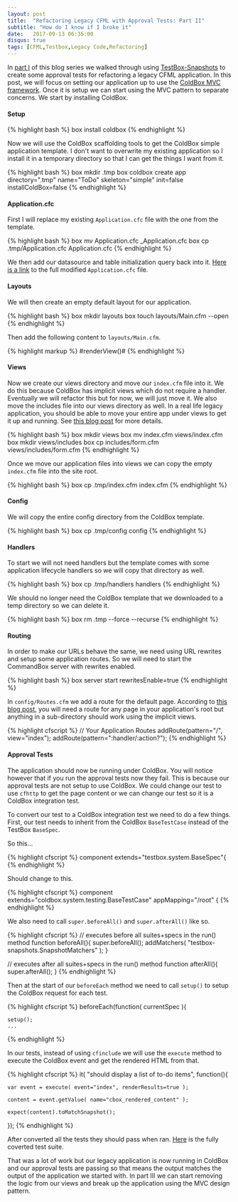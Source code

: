 ```yaml
---
layout: post
title:  "Refactoring Legacy CFML with Approval Tests: Part II"
subtitle: "How do I know if I broke it"
date:   2017-09-13 06:35:00
disqus: true
tags: [CFML,Testbox,Legacy Code,Refactoring]
---
```


In [part I](/2017/09/13/refactoring-cfml-with-snapshot-testing-part-I.html) of this blog series we walked through using [TestBox-Snapshots](https://www.forgebox.io//view/testbox-snapshots) to create some approval tests for refactoring a legacy CFML application. In this post, we will focus on setting our application up to use the [ColdBox MVC framework](https://www.ortussolutions.com/products/coldbox). Once it is setup we can start using the MVC pattern to separate concerns. We start by installing ColdBox.

#### Setup

{% highlight bash %}
box install coldbox
{% endhighlight %}

Now we will use the ColdBox scaffolding tools to get the ColdBox simple application template. I don't want to overwrite my existing application so I install it in a temporary directory so that I can get the things I want from it.

{% highlight bash %}
box mkdir .tmp
box coldbox create app directory=".tmp" name="ToDo" skeleton="simple" init=false installColdBox=false
{% endhighlight %}

#### Application.cfc

First I will replace my existing `Application.cfc` file with the one from the template.

{% highlight bash %}
box mv Application.cfc _Application.cfc
box cp .tmp/Application.cfc Application.cfc
{% endhighlight %}

We then add our datasource and table initialization query back into it. [Here is a link](https://gist.github.com/jsteinshouer/784e8ab5a6ef8bd8dcc99816fa55057f) to the full modified `Application.cfc` file.

#### Layouts

We will then create an empty default layout for our application.

{% highlight bash %}
box mkdir layouts
box touch layouts/Main.cfm --open
{% endhighlight %}

Then add the following content to `layouts/Main.cfm`.

{% highlight markup %}
<cfoutput>#renderView()#</cfoutput>
{% endhighlight %}


#### Views

Now we create our views directory and move our `index.cfm` file into it. We do this because ColdBox has implicit views which do not require a handler. Eventually we will refactor this but for now, we will just move it. We also move the includes file into our views directory as well. In a real life legacy application, you should be able to move your entire app under views to get it up and running. See [this blog post](https://compknowhow.com/blog/legacy-app-meet-coldbox) for more details.

{% highlight bash %}
box mkdir views
box mv index.cfm views/index.cfm
box mkdir views/includes
box cp includes/form.cfm views/includes/form.cfm
{% endhighlight %}

Once we move our application files into views we can copy the empty `index.cfm` file into the site root.

{% highlight bash %}
box cp .tmp/index.cfm index.cfm
{% endhighlight %}

#### Config

We will copy the entire config directory from the ColdBox template.

{% highlight bash %}
box cp .tmp/config config
{% endhighlight %}

#### Handlers

To start we will not need handlers but the template comes with some application lifecycle handlers so we will copy that directory as well.

{% highlight bash %}
box cp .tmp/handlers handlers
{% endhighlight %}

We should no longer need the ColdBox template that we downloaded to a temp directory so we can delete it.

{% highlight bash %}
box rm .tmp --force --recurse
{% endhighlight %}

#### Routing

In order to make our URLs behave the same, we need using URL rewrites and setup some application routes. So we will need to start the CommandBox server with rewrites enabled.

{% highlight bash %}
box server start rewritesEnable=true
{% endhighlight %}

In `config/Routes.cfm` we add a route for the default page. According to [this blog post](https://compknowhow.com/blog/legacy-app-meet-coldbox), you will need a route for any page in your application's root but anything in a sub-directory should work using the implicit views.

{% highlight cfscript %}
// Your Application Routes
addRoute(pattern="/", view="index");
addRoute(pattern=":handler/:action?");
{% endhighlight %}

#### Approval Tests

The application should now be running under ColdBox. You will notice however that if you run the approval tests now they fail. This is because our approval tests are not setup to use ColdBox. We could change our test to use `cfhttp` to get the page content or we can change our test so it is a ColdBox integration test. 

To convert our test to a ColdBox integration test we need to do a few things. First, our test needs to inherit from the ColdBox `BaseTestCase` instead of the TestBox `BaseSpec`. 

So this...

{% highlight cfscript %}
component extends="testbox.system.BaseSpec"{
{% endhighlight %} 

Should change to this.

{% highlight cfscript %}
component extends="coldbox.system.testing.BaseTestCase" appMapping="/root" {
{% endhighlight %} 

We also need to call `super.beforeAll()` and `super.afterAll()` like so.

{% highlight cfscript %}
// executes before all suites+specs in the run() method
function beforeAll(){
	super.beforeAll();
	addMatchers( "testbox-snapshots.SnapshotMatchers" );
}

// executes after all suites+specs in the run() method
function afterAll(){
	super.afterAll();
}
{% endhighlight %}

Then at the start of our `beforeEach` method we need to call `setup()` to setup the ColdBox request for each test.

{% highlight cfscript %}
beforeEach(function( currentSpec ){

	setup();
	...
{% endhighlight %}

In our tests, instead of using `cfinclude` we will use the `execute` method to execute the ColdBox event and get the rendered HTML from that.

{% highlight cfscript %}
it( "should display a list of to-do items", function(){

	var event = execute( event="index", renderResults=true );

	content = event.getValue( name="cbox_rendered_content" );

	expect(content).toMatchSnapshot();
});
{% endhighlight %}

After converted all the tests they should pass when ran. [Here](https://gist.github.com/jsteinshouer/25e1c988d9e5851c2191ee219593ca5e) is the fully coverted test suite.

That was a lot of work but our legacy application is now running in ColdBox and our approval tests are passing so that means the output matches the output of the application we started with. In part III we can start removing the logic from our views and break up the application using the MVC design pattern. 